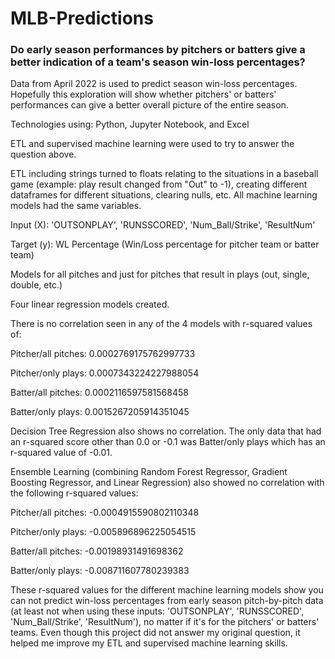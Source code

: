 # MLB-Predictions

### Do early season performances by pitchers or batters give a better indication of a team's season win-loss percentages?

Data from April 2022 is used to predict season win-loss percentages. Hopefully this exploration will show whether pitchers' or batters' performances can give a better overall picture of the entire season.

Technologies using: Python, Jupyter Notebook, and Excel

ETL and supervised machine learning were used to try to answer the question above.

ETL including strings turned to floats relating to the situations in a baseball game (example: play result changed from "Out" to -1), creating different dataframes for different situations, clearing nulls, etc.
All machine learning models had the same variables.

Input (X): 'OUTSONPLAY', 'RUNSSCORED', 'Num_Ball/Strike', 'ResultNum'

Target (y): WL Percentage (Win/Loss percentage for pitcher team or batter team)

Models for all pitches and just for pitches that result in plays (out, single, double, etc.)

Four linear regression models created. 

There is no correlation seen in any of the 4 models with r-squared values of:

Pitcher/all pitches: 0.0002769175762997733

Pitcher/only plays: 0.0007343224227988054

Batter/all pitches: 0.0002116597581568458

Batter/only plays: 0.0015267205914351045

Decision Tree Regression also shows no correlation. The only data that had an r-squared score other than 0.0 or -0.1 was Batter/only plays which has an r-squared value of -0.01. 

Ensemble Learning (combining Random Forest Regressor, Gradient Boosting Regressor, and Linear Regression) also showed no correlation with the following r-squared values:

Pitcher/all pitches: -0.0004915590802110348

Pitcher/only plays: -0.005896896225054515

Batter/all pitches: -0.00198931491698362

Batter/only plays: -0.008711607780239383

These r-squared values for the different machine learning models show you can not predict win-loss percentages from early season pitch-by-pitch data (at least not when using these inputs: 'OUTSONPLAY', 'RUNSSCORED', 'Num_Ball/Strike', 'ResultNum'), no matter if it's for the pitchers' or batters' teams. Even though this project did not answer my original question, it helped me improve my ETL and supervised machine learning skills.
